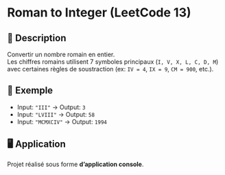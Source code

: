 # Roman to Integer (LeetCode 13)

## 📝 Description
Convertir un nombre romain en entier.  
Les chiffres romains utilisent 7 symboles principaux (`I, V, X, L, C, D, M`) avec certaines règles de soustraction (ex: `IV = 4`, `IX = 9`, `CM = 900`, etc.).  

## 🚀 Exemple
- Input: `"III"` → Output: `3`  
- Input: `"LVIII"` → Output: `58`  
- Input: `"MCMXCIV"` → Output: `1994`  

## 🖥️ Application
Projet réalisé sous forme **d’application console**.  
